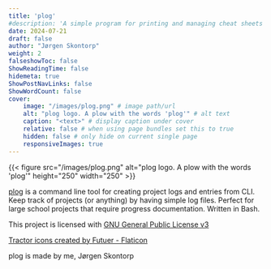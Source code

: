 ```yaml
---
title: 'plog'
#description: 'A simple program for printing and managing cheat sheets to print in terminal' 
date: 2024-07-21
draft: false
author: "Jørgen Skontorp"
weight: 2
falseshowToc: false
ShowReadingTime: false
hidemeta: true
ShowPostNavLinks: false
ShowWordCount: false
cover:
    image: "/images/plog.png" # image path/url
    alt: "plog logo. A plow with the words 'plog'" # alt text
    caption: "<text>" # display caption under cover
    relative: false # when using page bundles set this to true
    hidden: false # only hide on current single page
    responsiveImages: true
---
```


{{< figure src="/images/plog.png" alt="plog logo. A plow with the words 'plog'" height="250" width="250" >}}

[plog](https://github.com/jrgn9/plog) is a command line tool for creating project logs and entries from CLI. Keep track of projects (or anything) by having simple log files. Perfect for large school projects that require progress documentation. Written in Bash.

This project is licensed with [GNU General Public License v3](https://www.gnu.org/licenses/gpl-3.0.en.html)

[Tractor icons created by Futuer - Flaticon](https://www.flaticon.com/free-icons/tractor)

plog is made by me, Jørgen Skontorp

